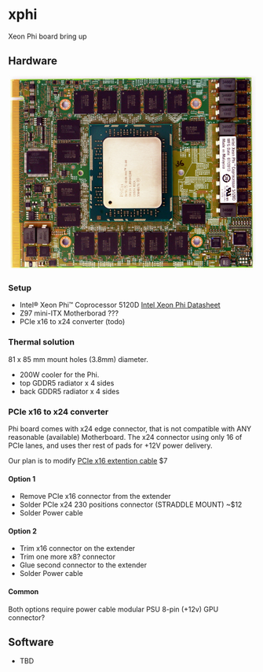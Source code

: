 # xphi
Xeon Phi board bring up

## Hardware

![PCB Top](img/5120d_top.jpg)
### Setup
 - Intel® Xeon Phi™ Coprocessor 5120D [Intel Xeon Phi Datasheet](http://www.intel.com/content/dam/www/public/us/en/documents/datasheets/xeon-phi-coprocessor-datasheet.pdf)
 - Z97 mini-ITX Motherborad ???
 - PCIe x16 to x24 converter (todo)

### Thermal solution
81 x 85 mm mount holes (3.8mm) diameter.

 - 200W cooler for the Phi.
 - top GDDR5 radiator x 4 sides
 - back GDDR5 radiator x 4 sides

### PCIe x16 to x24 converter

Phi board comes with x24 edge connector, that is not compatible with ANY reasonable (available) Motherboard.
The x24 connector using only 16 of PCIe lanes, and uses ther rest of pads for +12V power delivery.

Our plan is to modify [PCIe x16 extention cable](http://amzn.com/B00D79EV0G) $7

#### Option 1
 - Remove PCIe x16 connector from the extender
 - Solder PCIe x24 230 positions connector (STRADDLE MOUNT) ~$12
 - Solder Power cable

#### Option 2
 - Trim x16 connector on the extender
 - Trim one more x8? connector
 - Glue second connector to the extender
 - Solder Power cable
 
#### Common
Both options require power cable modular PSU 8-pin (+12v) GPU connector?

## Software
 - TBD


